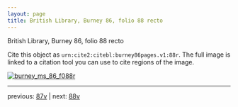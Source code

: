 ```yaml
---
layout: page
title: British Library, Burney 86, folio 88 recto
---
```


British Library, Burney 86, folio 88 recto

Cite this object as `urn:cite2:citebl:burney86pages.v1:88r`.  The full image is linked to a citation tool you can use to cite regions of the image.

[![burney_ms_86_f088r](http://www.homermultitext.org/iipsrv?IIIF=/project/homer/pyramidal/deepzoom/citebl/burney86imgs/v1/burney_ms_86_f088r.tif/full/800,/0/default.jpg)](http://www.homermultitext.org/ict2/?urn=urn:cite2:citebl:burney86imgs.v1:burney_ms_86_f088r) 

---

previous:  [87v](../87v/) | next: [88v](../88v/)